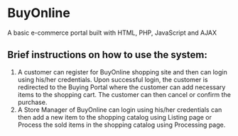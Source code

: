 # BuyOnline
A basic e-commerce portal built with HTML, PHP, JavaScript and AJAX

## Brief instructions on how to use the system: 

1.	A customer can register for BuyOnline shopping site and then can login using his/her credentials. Upon successful login, the customer is redirected to the Buying Portal where the customer can add necessary items to the shopping cart. The customer can then cancel or confirm the purchase.
2.	A Store Manager of BuyOnline can login using his/her credentials can then add a new item to the shopping catalog using Listing page or Process the sold items in the shopping catalog using Processing page.
